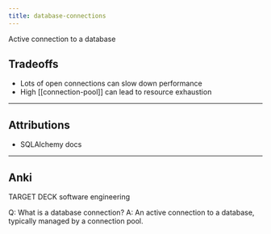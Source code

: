 ```yaml
---
title: database-connections
---
```

Active connection to a database

## Tradeoffs
- Lots of open connections can slow down performance
- High [[connection-pool]] can lead to resource exhaustion

---
## Attributions
- SQLAlchemy docs

----
## Anki

TARGET DECK
software engineering

Q: What is a database connection?
A: An active connection to a database, typically managed by a connection pool.
<!--ID: 1700933010023-->
